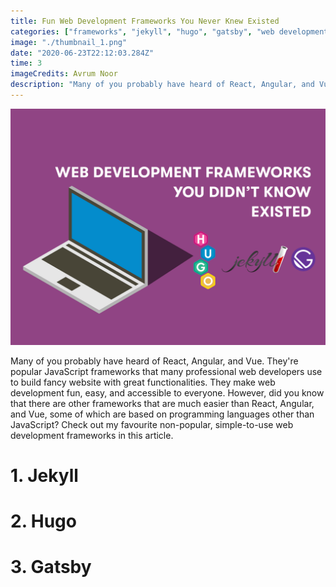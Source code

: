 ```yaml
---
title: Fun Web Development Frameworks You Never Knew Existed
categories: ["frameworks", "jekyll", "hugo", "gatsby", "web development"]
image: "./thumbnail_1.png"
date: "2020-06-23T22:12:03.284Z"
time: 3
imageCredits: Avrum Noor
description: "Many of you probably have heard of React, Angular, and Vue. They're popular JavaScript frameworks that many professional web developers use to build fancy website with great functionalities. They make web development fun, easy, and accessible to everyone. However, did you know that there are other frameworks that are much easier than React, Angular, and Vue, some of which are based on programming languages other than JavaScript? Check out my favourite non-popular, simple-to-use web development frameworks in this article."
---
```


![Thumbnail](./thumbnail_1.png)

Many of you probably have heard of React, Angular, and Vue. They're popular JavaScript frameworks that many professional web developers use to build fancy website with great functionalities. They make web development fun, easy, and accessible to everyone. However, did you know that there are other frameworks that are much easier than React, Angular, and Vue, some of which are based on programming languages other than JavaScript? Check out my favourite non-popular, simple-to-use web development frameworks in this article.

# 1. Jekyll

# 2. Hugo

# 3. Gatsby
